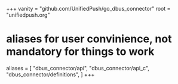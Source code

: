 +++
vanity = "github.com/UnifiedPush/go_dbus_connector"
root = "unifiedpush.org"

# aliases for user convinience, not mandatory for things to work
aliases = [
    "dbus_connector/api",
    "dbus_connector/api_c",
    "dbus_connector/definitions",
]
+++
